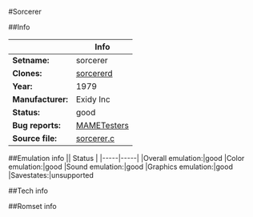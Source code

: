#Sorcerer

##Info

||Info|
|-----|-----|
|**Setname:**|sorcerer
|**Clones:**|[sorcererd](sorcererd.md)
|**Year:**|1979
|**Manufacturer:**|Exidy Inc
|**Status:**|good
|**Bug reports:**|[MAMETesters](http://mametesters.org/view_all_set.php?type=1&temporary=y&search=sorcerer.c)
|**Source file:**|[sorcerer.c](https://github.com/mamedev/mame/blob/master/src/mess/drivers/sorcerer.c)

##Emulation info
|| Status |
|-----|-----|
|Overall emulation:|good
|Color emulation:|good
|Sound emulation:|good
|Graphics emulation:|good
|Savestates:|unsupported

##Tech info

##Romset info

<!--- START OF EDITED COMMENT DO NOT TOUCH TEXT ABOVE-->
